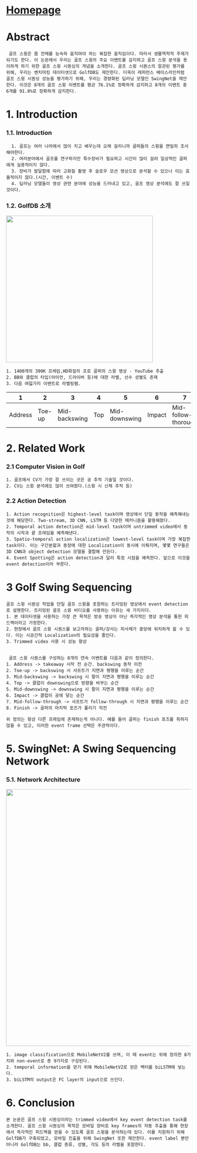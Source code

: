 # [Homepage](https://github.com/wmcnally/GolfDB)

# Abstract
     골프 스윙은 몸 전체를 능숙하 움직여야 하는 복잡한 움직임이다. 따라서 생물역학적 주제가 되기도 한다. 이 논문에서 우리는 골프 스윙의 주요 이벤트를 감지하고 골프 스윙 분석을 용이하게 하기 위한 골프 스윙 시퀀싱의 개념을 소개한다. 골프 스윙 시퀀스의 알관된 평가를 위해, 우리는 벤치마킹 데이터셋으로 GolfDB도 제안한다. 더욱이 레퍼런스 베이스라인처럼 골프 스윙 시퀀싱 성능을 평가하기 위해, 우리는 경량화된 딥러닝 모델인 SwingNet을 제안한다. 이것은 8개의 골프 스윙 이벤트를 평균 76.1%로 정확하게 감지하고 8개의 이벤트 중 6개를 91.8%로 정확하게 감지한다.

# 1. Introduction
### 1.1. Introduction  
      1. 골프는 여러 나라에서 많이 치고 배우는데 오래 걸리니까 골퍼들의 스윙을 면밀히 조사해야한다.
      2. 여러분야에서 골프를 연구하지만 특수장비가 필요하고 시간이 많이 걸려 일상적인 골퍼에게 실용적이지 않다.
      3. 장비가 발달함에 따라 고화질 촬영 후 슬로우 모션 영상으로 분석할 수 있으나 이는 효율적이지 않다.(시간, 이벤트 수)
      4. 딥러닝 모델들이 영상 관련 분야에 성능을 드러내고 있고, 골프 영상 분석에도 잘 쓰일 것이다.

### 1.2. GolfDB 소개
  
<img src="../../img/golf1.png" width='400'>
  
    1. 1400개의 390K 프레임,HD화질의 프로 골퍼의 스윙 영상 - YouTube 추출
    2. BB와 클럽의 타입(아이언, 드라이버 등)에 대한 라벨, 선수 성별도 존재
    3. 다음 여덟가지 이벤트로 라벨링됌.
   
|1|2|3|4|5|6|7|8|
|-|-|-|-|-|-|-|-|
|Address|Toe-up|Mid-backswing|Top|Mid-downswing|Impact|Mid-follow-thorough|Finish|


# 2. Related Work

### 2.1 Computer Vision in Golf
    1. 골프에서 CV가 가장 잘 쓰이는 곳은 공 추적 기술일 것이다.
    2. CV는 스윙 분석에도 많이 쓰여왔다.(스윙 시 신체 추적 등)

### 2.2 Action Detection
    1. Action recognition은 highest-level task이며 영상에서 단일 동작을 예측해내는 것에 해당한다. Two-stream, 3D CNN, LSTM 등 다양한 메커니즘을 활용해왔다.
    2. Temporal action detection은 mid-level task이며 untrimmed video에서 동작의 시작과 끝 프레임을 예측해낸다.
    3. Spatio-temporal action localization은 lowest-level task이며 가장 복잡한 task이다. 이는 구간분할과 동장에 대한 Localization이 동시에 이뤄지며, 몇몇 연구들은 3D CNN과 object detection 모델을 결합해 만든다.
    4. Event Spotting은 action detection과 달리 특정 시점을 예측한다. 앞으로 이것을 event detection이라 부른다.

# 3 Golf Swing Sequencing
    골프 스윙 시퀀싱 작업을 단일 골프 스윙을 포함하는 트리밍된 영상에서 event detection로 설명한다. 트리밍된 골프 스윙 비디오를 사용하는 이유는 세 가지이다.
    1. 본 데이터셋을 사용하는 가장 큰 목적은 방송 영상이 아닌 즉각적인 영상 분석을 통한 피드백이라고 가정한다.
    2. 현장에서 골프 스윙 시퀀스를 보고자하는 골퍼/강사는 피사체가 중앙에 위치하게 할 수 있다. 이는 시공간적 Localization의 필요성을 줄인다.
    3. Trimmed video 사용 시 성능 향상


     골프 스윙 시퀀스를 구성하는 8개의 연속 이벤트를 다음과 같이 정의한다.
    1. Address -> takeaway 시작 전 순간. backswing 동작 이전
    2. Toe-up -> backswing 시 샤프트가 지면과 평행을 이루는 순간
    3. Mid-backswing -> backswing 시 팔이 지면과 평행을 이루는 순간
    4. Top -> 클럽이 downswing으로 방향을 바꾸는 순간
    5. Mid-downswing -> downswing 시 팔이 지면과 평행을 이루는 순간
    6. Impact -> 클럽이 공에 닿는 순간
    7. Mid-follow-through -> 샤프트가 follow-through 시 지면과 평행을 이루는 순간
    8. Finish -> 골퍼의 마지막 포즈가 풀리기 직전

    위 정의는 항상 다른 프래임에 존재하는게 아니다. 예를 들어 골퍼는 finish 포즈를 취하지 않을 수 있고, 이러한 event frame 선택은 주관적이다.

# 5. SwingNet: A Swing Sequencing Network
### 5.1. Network Architecture
<img src="../../img/golf2.png" width=700>

    1. image classification으로 MobileNetV2를 쓰며, 이 때 event는 위에 정의한 8가지와 non-event로 총 9가지로 구성된다.
    2. temporal information을 얻기 위해 MobileNetV2로 얻은 벡터를 biLSTM에 넣는다.
    3. biLSTM의 output은 FC layer의 input으로 쓰인다.

# 6. Conclusion
    본 논문은 골프 스윙 시퀀싱이라는 trimmed video에서 key event detection task를 소개한다. 골프 스윙 시퀀싱의 목적은 모바일 장비로 key frames의 자동 추출을 통해 현장에서 즉각적인 피드백을 얻을 수 있도록 골프 스윙을 분석하는데 있다. 이를 지원하기 위해 GolfDB가 구축되었고, 모바일 진출을 위해 SwingNet 또한 제안한다. event label 뿐만 아니라 GolfDB는 bb, 클럽 종류, 성별, 각도 등의 라벨을 포함한다.

















































